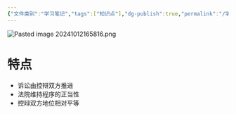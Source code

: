 ```yaml
---
{"文件类别":"学习笔记","tags":["知识点"],"dg-publish":true,"permalink":"/学习笔记studyup/知识点cheese/对抗制诉讼模式/","dgPassFrontmatter":true,"noteIcon":"","created":"2024-10-12T16:55:28.765+08:00","updated":"2024-10-12T17:00:14.545+08:00"}
---
```


![Pasted image 20241012165816.png](/img/user/%E8%BF%90%E8%A1%8C%E6%9D%82/%E9%99%84%E4%BB%B6/Pasted%20image%2020241012165816.png)
# 特点
- 诉讼由控辩双方推进
- 法院维持程序的正当性
- 控辩双方地位相对平等

